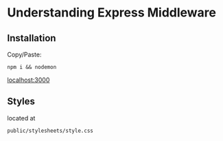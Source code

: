 # Understanding Express Middleware
## Installation
Copy/Paste:
```
npm i && nodemon
```
[localhost:3000](http://localhost:3000)
## Styles
located at
```
public/stylesheets/style.css
```